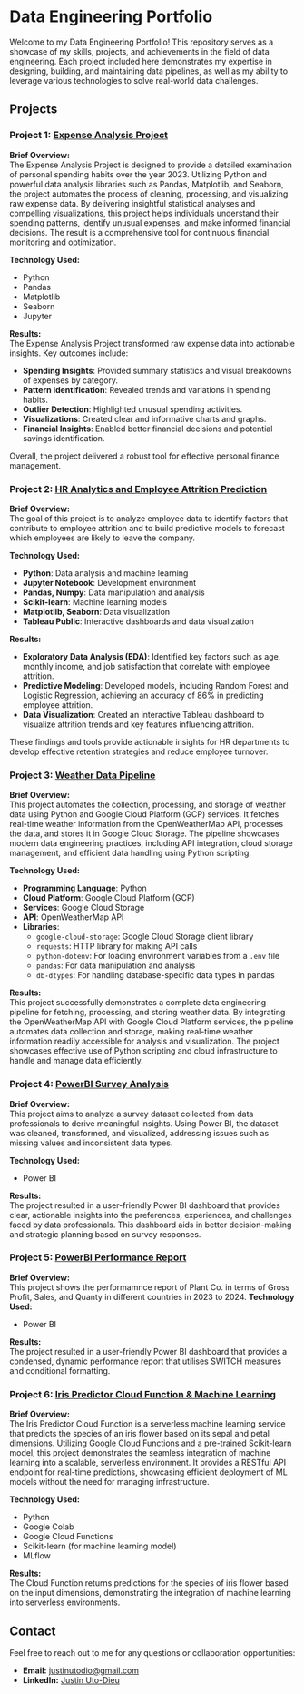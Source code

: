 # Data Engineering Portfolio

Welcome to my Data Engineering Portfolio! This repository serves as a showcase of my skills, projects, and achievements in the field of data engineering. Each project included here demonstrates my expertise in designing, building, and maintaining data pipelines, as well as my ability to leverage various technologies to solve real-world data challenges.


## Projects

### Project 1: [Expense Analysis Project](https://github.com/JDio1/expense-analysis-pipeline)
**Brief Overview:**  
The Expense Analysis Project is designed to provide a detailed examination of personal spending habits over the year 2023. Utilizing Python and powerful data analysis libraries such as Pandas, Matplotlib, and Seaborn, the project automates the process of cleaning, processing, and visualizing raw expense data. By delivering insightful statistical analyses and compelling visualizations, this project helps individuals understand their spending patterns, identify unusual expenses, and make informed financial decisions. The result is a comprehensive tool for continuous financial monitoring and optimization.

**Technology Used:**  
- Python
- Pandas
- Matplotlib
- Seaborn
- Jupyter

**Results:**  
The Expense Analysis Project transformed raw expense data into actionable insights. Key outcomes include:

- **Spending Insights**: Provided summary statistics and visual breakdowns of expenses by category.
- **Pattern Identification**: Revealed trends and variations in spending habits.
- **Outlier Detection**: Highlighted unusual spending activities.
- **Visualizations**: Created clear and informative charts and graphs.
- **Financial Insights**: Enabled better financial decisions and potential savings identification.

Overall, the project delivered a robust tool for effective personal finance management.


### Project 2: [HR Analytics and Employee Attrition Prediction](https://github.com/JDio1/employee_attrition-_prediction)
**Brief Overview:**  
The goal of this project is to analyze employee data to identify factors that contribute to employee attrition and to build predictive models to forecast which employees are likely to leave the company.

**Technology Used:**  

- **Python**: Data analysis and machine learning
- **Jupyter Notebook**: Development environment
- **Pandas, Numpy**: Data manipulation and analysis
- **Scikit-learn**: Machine learning models
- **Matplotlib, Seaborn**: Data visualization
- **Tableau Public**: Interactive dashboards and data visualization

**Results:**  

- **Exploratory Data Analysis (EDA)**: Identified key factors such as age, monthly income, and job satisfaction that correlate with employee attrition.
- **Predictive Modeling**: Developed models, including Random Forest and Logistic Regression, achieving an accuracy of 86% in predicting employee attrition.
- **Data Visualization**: Created an interactive Tableau dashboard to visualize attrition trends and key features influencing attrition.

These findings and tools provide actionable insights for HR departments to develop effective retention strategies and reduce employee turnover.


### Project 3: [Weather Data Pipeline](https://github.com/JDio1/GCP_Weather_Data_Pipeline)
**Brief Overview:**  
This project automates the collection, processing, and storage of weather data using Python and Google Cloud Platform (GCP) services. It fetches real-time weather information from the OpenWeatherMap API, processes the data, and stores it in Google Cloud Storage. The pipeline showcases modern data engineering practices, including API integration, cloud storage management, and efficient data handling using Python scripting.

**Technology Used:**  
- **Programming Language**: Python
- **Cloud Platform**: Google Cloud Platform (GCP)
- **Services**: Google Cloud Storage
- **API**: OpenWeatherMap API
- **Libraries**:
  - `google-cloud-storage`: Google Cloud Storage client library
  - `requests`: HTTP library for making API calls
  - `python-dotenv`: For loading environment variables from a `.env` file
  - `pandas`: For data manipulation and analysis
  - `db-dtypes`: For handling database-specific data types in pandas

**Results:**  
This project successfully demonstrates a complete data engineering pipeline for fetching, processing, and storing weather data. By integrating the OpenWeatherMap API with Google Cloud Platform services, the pipeline automates data collection and storage, making real-time weather information readily accessible for analysis and visualization. The project showcases effective use of Python scripting and cloud infrastructure to handle and manage data efficiently.

### Project 4: [PowerBI Survey Analysis](https://github.com/JDio1/Power_BI_Survey_Analysis)
**Brief Overview:**  
This project aims to analyze a survey dataset collected from data professionals to derive meaningful insights. Using Power BI, the dataset was cleaned, transformed, and visualized, addressing issues such as missing values and inconsistent data types.

**Technology Used:**  
- Power BI

**Results:**  
The project resulted in a user-friendly Power BI dashboard that provides clear, actionable insights into the preferences, experiences, and challenges faced by data professionals. This dashboard aids in better decision-making and strategic planning based on survey responses.

### Project 5: [PowerBI Performance Report](https://github.com/JDio1/Power_BI_Performance_Report)
**Brief Overview:**  
This project shows the performamnce report of Plant Co. in terms of Gross Profit, Sales, and Quanty in different countries in 2023 to 2024.
**Technology Used:**  
- Power BI

**Results:**  
The project resulted in a user-friendly Power BI dashboard that provides a condensed, dynamic performance report that utilises SWITCH measures and conditional formatting.

### Project 6: [Iris Predictor Cloud Function & Machine Learning](https://github.com/JDio1/Iris_Predictor)
**Brief Overview:**  
The Iris Predictor Cloud Function is a serverless machine learning service that predicts the species of an iris flower based on its sepal and petal dimensions. Utilizing Google Cloud Functions and a pre-trained Scikit-learn model, this project demonstrates the seamless integration of machine learning into a scalable, serverless environment. It provides a RESTful API endpoint for real-time predictions, showcasing efficient deployment of ML models without the need for managing infrastructure.

**Technology Used:**  
- Python
- Google Colab
- Google Cloud Functions
- Scikit-learn (for machine learning model)
- MLflow

**Results:**  
The Cloud Function returns predictions for the species of iris flower based on the input dimensions, demonstrating the integration of machine learning into serverless environments.

## Contact
Feel free to reach out to me for any questions or collaboration opportunities:
- **Email:** justinutodio@gmail.com
- **LinkedIn:** [Justin Uto-Dieu](https://linkedin.com/in/justin-uto-dieu)